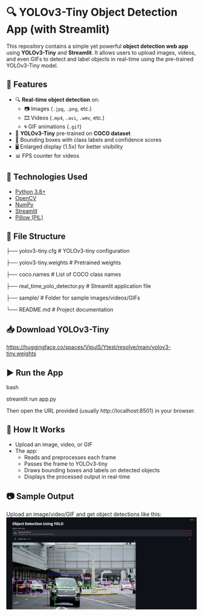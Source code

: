 # 🔍 YOLOv3-Tiny Object Detection App (with Streamlit)

This repository contains a simple yet powerful **object detection web app** using **YOLOv3-Tiny** and **Streamlit**. It allows users to upload images, videos, and even GIFs to detect and label objects in real-time using the pre-trained YOLOv3-Tiny model.


## 🚀 Features

- 🔍 **Real-time object detection** on:
  - 📷 Images (`.jpg`, `.png`, etc.)
  - 🎞 Videos (`.mp4`, `.avi`, `.wmv`, etc.)
  - 🌀 GIF animations (`.gif`)
- 🧠 **YOLOv3-Tiny** pre-trained on **COCO dataset**
- 💬 Bounding boxes with class labels and confidence scores
- 🖥 Enlarged display (1.5x) for better visibility
- 📊 FPS counter for videos


## 🧰 Technologies Used

- [Python 3.8+](https://www.python.org/)
- [OpenCV](https://opencv.org/)
- [NumPy](https://numpy.org/)
- [Streamlit](https://streamlit.io/)
- [Pillow (PIL)](https://python-pillow.org/)


## 📁 File Structure

 ├── yolov3-tiny.cfg # YOLOv3-tiny configuration
 
 ├── yolov3-tiny.weights # Pretrained weights
 
 ├── coco.names # List of COCO class names
 
 ├── real_time_yolo_detector.py # Streamlit application file
 
 ├── sample/ # Folder for sample images/videos/GIFs
 
 └── README.md # Project documentation

 
## 📥 Download YOLOv3-Tiny

https://huggingface.co/spaces/VipulS/Ytest/resolve/main/yolov3-tiny.weights


## ▶️ Run the App
 bash
 
 streamlit run app.py 
 
 Then open the URL provided (usually http://localhost:8501) in your browser.


## 📸 How It Works
 - Upload an image, video, or GIF
 - The app:
   - Reads and preprocesses each frame
   - Passes the frame to YOLOv3-tiny
   - Draws bounding boxes and labels on detected objects
   - Displays the processed output in real-time


## 📷 Sample Output
Upload an image/video/GIF and get object detections like this:
![alt text](output.png)
